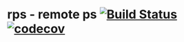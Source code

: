 # rps - remote ps [![Build Status](https://travis-ci.org/kunit/rps.svg?branch=master)](https://travis-ci.org/kunit/rps) [![codecov](https://codecov.io/gh/kunit/rps/branch/master/graph/badge.svg)](https://codecov.io/gh/kunit/rps)